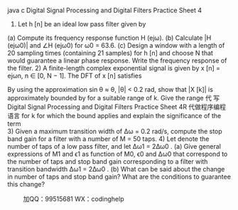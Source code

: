 java c
Digital Signal Processing and Digital Filters 
Practice Sheet 4
1)   Let   h [n] be   an   ideal   low   pass   filter   given   by

(a)    Compute   its   frequency   response   function   H   (ejω). 
(b)    Calculate   |H   (ejω0)| and ∠H   (ejω0)   for ω0 = 63.6. 
(c)    Design a window with a   length   of 20 sampling   times   (containing   21 samples)   for   h   [n]   and   choose   N      that   would   guarantee   a   linear   phase   response.   Write   the   frequency   response   of the   filter. 
2)   A   finite-length   complex   exponential   signal   is   given   by   x   [n]   =   ejωn,   n ∈   [0,   N   − 1].   The DFT   of x   [n]   satisfies 

By   using   the   approximation   sin   θ   ≈   θ, |θ| < 0.2 rad, show that |X [k]| is approximately bounded by  for   a   suitable   range   of   k.   Give   the   range  代 写Digital Signal Processing and Digital Filters Practice Sheet 4R
代做程序编程语言 for   k   for   which   the   bound   applies   and   explain   the   significance   of the   term  
3)   Given   a   maximum   transition   width   of ∆ω   = 0.2 rad/s,   compute   the   stop   band   gain   for   a   filter   with   a   number   of M   = 50   taps.
4)   Let  denote   the   number   of   taps   of   a   low   pass   filter, and   let   ∆ω1 =   2∆ω0   .
(a)    Give general expressions of M1 and ϵ1 as function of M0,   ϵ0 and   ∆ω0 that correspond   to   the   number   of   taps   and   stop   band   gain   corresponding   to   a   filter   with   transition   bandwidth   ∆ω1 = 2∆ω0   . 
(b)      What   can   be   said   about   the   change   in   number   of   taps   and   stop   band   gain?   What   are   the   conditions   to   guarantee   this   change? 









         
加QQ：99515681  WX：codinghelp
